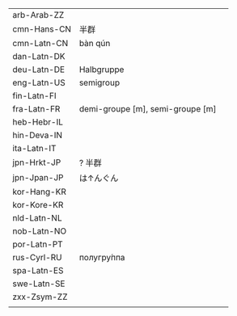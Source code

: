 | | | |
|-|-|-|
| arb-Arab-ZZ |  |  |
| cmn-Hans-CN | 半群 |  |
| cmn-Latn-CN | bàn qún |  |
| dan-Latn-DK |  |  |
| deu-Latn-DE | Halbgruppe |  |
| eng-Latn-US | semigroup |  |
| fin-Latn-FI |  |  |
| fra-Latn-FR | demi-groupe [m], semi-groupe [m] |  |
| heb-Hebr-IL |  |  |
| hin-Deva-IN |  |  |
| ita-Latn-IT |  |  |
| jpn-Hrkt-JP | ? 半群 |  |
| jpn-Jpan-JP | は↑んぐん |  |
| kor-Hang-KR |  |  |
| kor-Kore-KR |  |  |
| nld-Latn-NL |  |  |
| nob-Latn-NO |  |  |
| por-Latn-PT |  |  |
| rus-Cyrl-RU | полугру́ппа |  |
| spa-Latn-ES |  |  |
| swe-Latn-SE |  |  |
| zxx-Zsym-ZZ |  |  |
|  |  |  |
